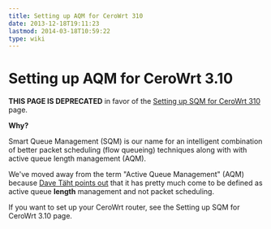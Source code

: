 ```yaml
---
title: Setting up AQM for CeroWrt 310
date: 2013-12-18T19:11:23
lastmod: 2014-03-18T10:59:22
type: wiki
---
```

Setting up AQM for CeroWrt 3.10
===============================

**THIS PAGE IS DEPRECATED** in favor of the
[Setting up SQM for CeroWrt 310](Setting_up_SQM_for_CeroWrt_310.md) page.

**Why?**

Smart Queue Management (SQM) is our name for an intelligent combination
of better packet scheduling (flow queueing) techniques along with with
active queue length management (AQM).

We've moved away from the term "Active Queue Management" (AQM) because
[Dave Täht points
out](https://lists.bufferbloat.net/pipermail/cerowrt-devel/2013-December/001840.html)
that it has pretty much come to be defined as active queue **length**
management and not packet scheduling.

If you want to set up your CeroWrt router, see the <link>Setting up SQM
for CeroWrt 3.10</link> page.
